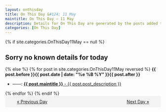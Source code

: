 ```yaml
---
layout: onthisday
title: On This Day &#124; 11 May
maintitle: On This Day — 11 May
description: Details for On This Day are generated by the posts added to the website so the content is subject to changes/updates over time.
categories: [On This Day]
---
```


{% if site.categories.OnThisDay11May == null %}
<h2>Sorry no known details for today</h2>
{% else %}
{% for post in site.categories.OnThisDay11May reversed %}
<strong>{{ post.before }}{{ post.date | date: "%e %B %Y" }}{{ post.after }}</strong>
<ul>
<li> ——: <a class="{{ post.class }}" href="{{ post.url }}"><strong>{{ post.maintitle }}</strong> - {{ post.post_description }}</a></li>
</ul>
{% endfor %}
{% endif %}
<br />
<div style="background-color: #f3f3f3; padding: 10px; border-radius: 5px; text-align: center; display: flex; justify-content: space-evenly;">
<a href="/onthisday/05/05-10">« Previous Day</a>
<span style="visibility:hidden;">[ Visit Leap Year February 29 ]</span>
<a href="/onthisday/05/05-12">Next Day »</a>
</div>
